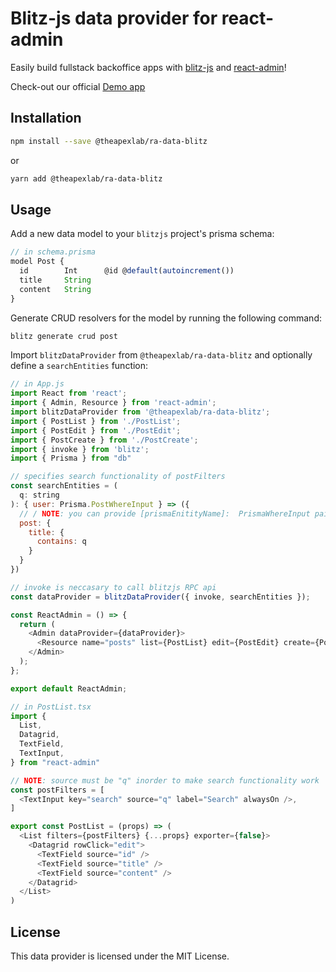 # Blitz-js data provider for react-admin

Easily build fullstack backoffice apps with [blitz-js](https://github.com/blitz-js/blitz) and [react-admin](https://github.com/marmelab/react-admin)!

Check-out our official [Demo app](https://github.com/theapexlab/react-admin-blitz-demo)

## Installation

```sh
npm install --save @theapexlab/ra-data-blitz
```

or

```sh
yarn add @theapexlab/ra-data-blitz
```

## Usage

Add a new data model to your `blitzjs` project's prisma schema:

```js
// in schema.prisma
model Post {
  id        Int      @id @default(autoincrement())
  title     String
  content   String
}
```

Generate CRUD resolvers for the model by running the following command:
```sh
blitz generate crud post
```

Import `blitzDataProvider`  from  `@theapexlab/ra-data-blitz`  and optionally define a `searchEntities` function:

```js
// in App.js
import React from 'react';
import { Admin, Resource } from 'react-admin';
import blitzDataProvider from '@theapexlab/ra-data-blitz';
import { PostList } from './PostList';
import { PostEdit } from './PostEdit';
import { PostCreate } from './PostCreate';
import { invoke } from 'blitz';
import { Prisma } from "db"

// specifies search functionality of postFilters
const searchEntities = (
  q: string
): { user: Prisma.PostWhereInput } => ({
  // / NOTE: you can provide [prismaEnitityName]:  PrismaWhereInput pairs here
  post: {
    title: {
      contains: q
    }
  }
})

// invoke is neccasary to call blitzjs RPC api
const dataProvider = blitzDataProvider({ invoke, searchEntities });

const ReactAdmin = () => {
  return (
    <Admin dataProvider={dataProvider}>
      <Resource name="posts" list={PostList} edit={PostEdit} create={PostCreate} />
    </Admin>
  );
};

export default ReactAdmin;
```


```js
// in PostList.tsx
import {
  List,
  Datagrid,
  TextField,
  TextInput,
} from "react-admin"

// NOTE: source must be "q" inorder to make search functionality work
const postFilters = [
  <TextInput key="search" source="q" label="Search" alwaysOn />,
]

export const PostList = (props) => (
  <List filters={postFilters} {...props} exporter={false}>
    <Datagrid rowClick="edit">
      <TextField source="id" />
      <TextField source="title" />
      <TextField source="content" />
    </Datagrid>
  </List>
)

```

##  License
This data provider is licensed under the MIT License.